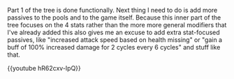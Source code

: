 <!--
title: 20210201
-->

Part 1 of the tree is done functionally. Next thing I need to do is add more passives to the pools and to the game itself. Because this inner part
of the tree focuses on the 4 stats rather than the more more general modifiers that I've already added this also gives me an excuse to add extra stat-focused passives, like
"increased attack speed based on health missing" or "gain a buff of 100% increased damage for 2 cycles every 6 cycles" and stuff like that.

{{youtube hR62cxv-IpQ}}
